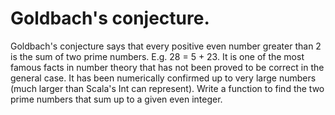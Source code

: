 # Goldbach's conjecture.

Goldbach's conjecture says that every positive even number greater than 2
is the sum of two prime numbers.  E.g. 28 = 5 + 23.  It is one of the
most famous facts in number theory that has not been proved to be correct
in the general case.  It has been numerically confirmed up to very large
numbers (much larger than Scala's Int can represent).  Write a function
to find the two prime numbers that sum up to a given even integer.
